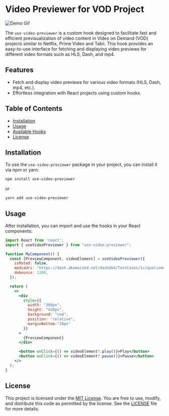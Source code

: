 # Video Previewer for VOD Project

![Demo Gif](demo.gif)

The `use-video-previewer` is a custom hook designed to facilitate fast and efficient previsualization of video content in Video on Demand (VOD) projects similar to Netflix, Prime Video and Tabii. This hook provides an easy-to-use interface for fetching and displaying video previews for different video formats such as HLS, Dash, and mp4.

## Features
- Fetch and display video previews for various video formats (HLS, Dash, mp4, etc.).
- Effortless integration with React projects using custom hooks.

## Table of Contents

- [Installation](#installation)
- [Usage](#usage)
- [Available Hooks](#available-hooks)
- [License](#license)

## Installation

To use the `use-video-previewer` package in your project, you can install it via npm or yarn:

```bash
npm install use-video-previewer
```

or

```bash
yarn add use-video-previewer
```

## Usage

After installation, you can import and use the hooks in your React components:

```jsx
import React from 'react';
import { useVideoPreviewer } from "use-video-previewer";

function MyComponent() {
  const [PreviewComponent, videoElement] = useVideoPreviewer({
    isMuted: false,
    mediaUri: "https://dash.akamaized.net/dash264/TestCases/1c/qualcomm/2/MultiRate.mpd",
    debounce: 1200,
  });

  return (
    <>
      <div
        style={{
          width: "380px",
          height: "420px",
          background: "red",
          position: "relative",
          marginBottom:"20px"
        }}
      >
        {PreviewComponent}
      </div>

      <button onClick={() => videoElement?.play()}>Play</button>
      <button onClick={() => videoElement?.pause()}>Pause</button>
    </>
  );
}
```
## License

This project is licensed under the [MIT License](LICENSE). You are free to use, modify, and distribute this code as permitted by the license. See the [LICENSE](LICENSE) file for more details.